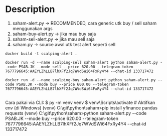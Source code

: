 
# Description
1. saham-alert.py  -> RECOMMENDED, cara generic utk buy / sell saham menggunakan args
2. saham-buy-alert.py -> jika mau buy saja
3. saham-sell-alert.py -> jika mau sell saja
4. saham.py -> source awal utk test alert seperti sell

```
docker build -t scalping-alert .

docker run -d --name scalping-sell saham-alert python saham-alert.py --code PSAB.JK --mode sell --price 620.00 --telegram-token 7677796645:AAEYLZhLLB7lhXFf2Jq7WVdSWi64FxRy4Y4 --chat-id 133717472

docker run -d --name scalping-buy saham-alert python saham-alert.py --code PSAB.JK --mode buy --price 600.00 --telegram-token 7677796645:AAEYLZhLLB7lhXFf2Jq7WVdSWi64FxRy4Y4 --chat-id 133717472
  
```

Cara pakai via CLI:
$ py -m venv venv
$ venv\Scripts\activate  # Aktifkan env (di Windows)
(venv) C:\git\python\saham>pip install yfinance pandas requests
(venv) C:\git\python\saham>python saham-alert.py --code PSAB.JK --mode buy --price 620.00 --telegram-token 7677796645:AAEYLZhLLB7lhXFf2Jq7WVdSWi64FxRy4Y4 --chat-id 133717472


